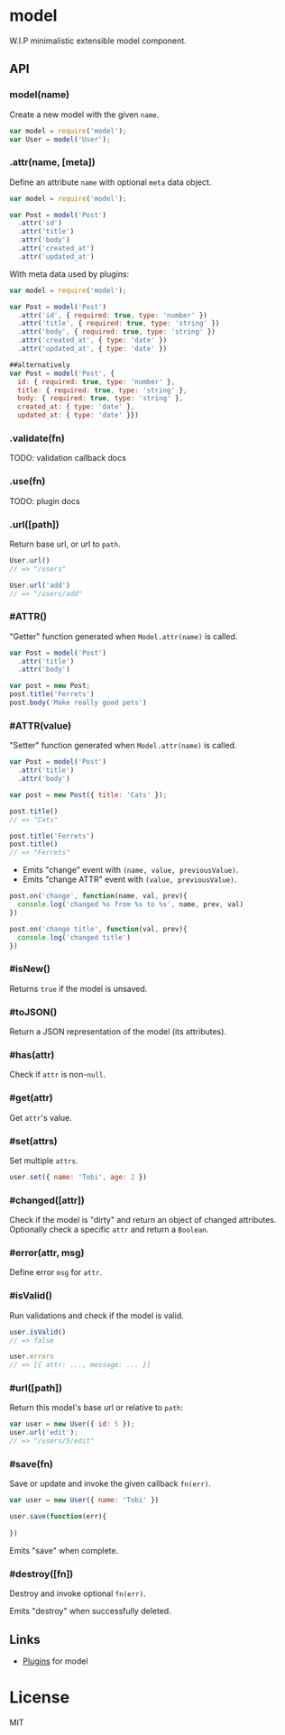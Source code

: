 
# model

  W.I.P minimalistic extensible model component.

## API

### model(name)

  Create a new model with the given `name`.

```js
var model = require('model');
var User = model('User');
```

### .attr(name, [meta])

  Define an attribute `name` with optional `meta` data object.

```js
var model = require('model');

var Post = model('Post')
  .attr('id')
  .attr('title')
  .attr('body')
  .attr('created_at')
  .attr('updated_at')
```

  With meta data used by plugins:

```js
var model = require('model');

var Post = model('Post')
  .attr('id', { required: true, type: 'number' })
  .attr('title', { required: true, type: 'string' })
  .attr('body', { required: true, type: 'string' })
  .attr('created_at', { type: 'date' })
  .attr('updated_at', { type: 'date' })

##alternatively
var Post = model('Post', {
  id: { required: true, type: 'number' },
  title: { required: true, type: 'string' },
  body: { required: true, type: 'string' },
  created_at: { type: 'date' },
  updated_at: { type: 'date' }})

```

### .validate(fn)

  TODO: validation callback docs

### .use(fn)

  TODO: plugin docs

### .url([path])

  Return base url, or url to `path`.

```js
User.url()
// => "/users"

User.url('add')
// => "/users/add"
```

### #ATTR()

  "Getter" function generated when `Model.attr(name)` is called.

```js
var Post = model('Post')
  .attr('title')
  .attr('body')

var post = new Post;
post.title('Ferrets')
post.body('Make really good pets')
```

### #ATTR(value)

  "Setter" function generated when `Model.attr(name)` is called.

```js
var Post = model('Post')
  .attr('title')
  .attr('body')

var post = new Post({ title: 'Cats' });

post.title()
// => "Cats"

post.title('Ferrets')
post.title()
// => "Ferrets"
```

  - Emits "change" event with `(name, value, previousValue)`.
  - Emits "change ATTR" event with `(value, previousValue)`.

```js
post.on('change', function(name, val, prev){
  console.log('changed %s from %s to %s', name, prev, val)
})

post.on('change title', function(val, prev){
  console.log('changed title')
})

```

### #isNew()

  Returns `true` if the model is unsaved.

### #toJSON()

  Return a JSON representation of the model (its attributes).

### #has(attr)

  Check if `attr` is non-`null`.

### #get(attr)

  Get `attr`'s value.

### #set(attrs)

  Set multiple `attrs`.

```js
user.set({ name: 'Tobi', age: 2 })
```

### #changed([attr])

  Check if the model is "dirty" and return an object
  of changed attributes. Optionally check a specific `attr`
  and return a `Boolean`.

### #error(attr, msg)

  Define error `msg` for `attr`.

### #isValid()

  Run validations and check if the model is valid.

```js
user.isValid()
// => false

user.errors
// => [{ attr: ..., message: ... }]
```

### #url([path])

  Return this model's base url or relative to `path`:

```js
var user = new User({ id: 5 });
user.url('edit');
// => "/users/5/edit"
```

### #save(fn)

  Save or update and invoke the given callback `fn(err)`.

```js
var user = new User({ name: 'Tobi' })

user.save(function(err){
  
})
```

  Emits "save" when complete.

### #destroy([fn])

  Destroy and invoke optional `fn(err)`.

  Emits "destroy" when successfully deleted.

## Links

  - [Plugins](https://github.com/component/model/wiki/Plugins) for model

# License

  MIT
